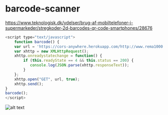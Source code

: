 # barcode-scanner

https://www.teknologisk.dk/ydelser/brug-af-mobiltelefoner-i-supermarkeder/stregkoder-2d-barcodes-qr-code-smartphones/28676



```javascript
<script type="text/javascript">
	function barcode() {
	var url = 'https://cors-anywhere.herokuapp.com/http://www.rema1000.dk/JSONHandler.ashx?EAN=5700426293929';
	var xhttp = new XMLHttpRequest();
	xhttp.onreadystatechange = function() {
	    if (this.readyState == 4 && this.status == 200) {
	       console.log(JSON.parse(xhttp.responseText));
	    }
	};
	xhttp.open("GET", url, true);
	xhttp.send();
}
barcode();
</script>
```


![alt text][barcode]

[barcode]: https://www.teknologisk.dk/_/media/39531_barcode.jpg "Logo Title Text 2"
